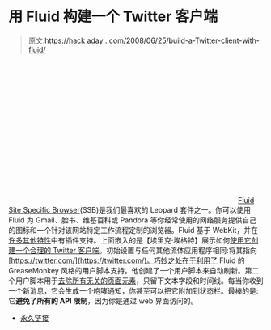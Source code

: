 # 用 Fluid 构建一个 Twitter 客户端

> 原文:[https://hack aday . com/2008/06/25/build-a-Twitter-client-with-fluid/](https://hackaday.com/2008/06/25/build-a-twitter-client-with-fluid/)

<object width="450" height="281"><param name="allowfullscreen" value="true"><param name="allowscriptaccess" value="always"><param name="movie" value="http://www.vimeo.com/moogaloop.swf?clip_id=1220895&amp;server=www.vimeo.com&amp;show_title=0&amp;show_byline=0&amp;show_portrait=0&amp;color=000000&amp;fullscreen=1"></object>
[Fluid Site Specific Browser](http://fluidapp.com/)(SSB)是我们最喜欢的 Leopard 套件之一。你可以使用 Fluid 为 Gmail、脸书、维基百科或 Pandora 等你经常使用的网络服务提供自己的图标和一个针对该网站特定工作流程定制的浏览器。Fluid 基于 WebKit，并在[许多其他特性](http://fluidapp.com/features/)中有插件支持。上面嵌入的是【埃里克·埃格特】展示如何[使用它创建一个合理的 Twitter 客户端](http://www.vimeo.com/1220895)。初始设置与任何其他流体应用程序相同:将其指向[https://twitter.com/](https://twitter.com/)。巧妙之处在于利用了 Fluid 的 GreaseMonkey 风格的用户脚本支持。他创建了一个用户脚本来自动刷新。第二个用户脚本用于[去除所有无关的页面元素](http://userscripts.org/scripts/show/29007)，只留下文本字段和时间线。每当你收到一个新消息，它会生成一个咆哮通知，你甚至可以把它附加到状态栏。最棒的是:它**避免了所有的 API 限制**，因为你是通过 web 界面访问的。

*   [永久链接](http://www.vimeo.com/1220895)